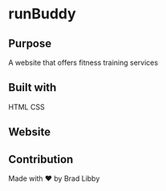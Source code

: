 # runBuddy

## Purpose
A website that offers fitness training services

## Built with
HTML
CSS

## Website


## Contribution
Made with ❤️ by Brad Libby
